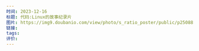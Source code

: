 ```yaml
---
时间: 2023-12-16
标题: 代码:Linux的故事纪录片
图片: https://img9.doubanio.com/view/photo/s_ratio_poster/public/p2508842536.webp
链接: 
tags: 
评价:
---
```




